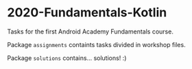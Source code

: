 # 2020-Fundamentals-Kotlin

Tasks for the first Android Academy Fundamentals course.

Package `assignments` containts tasks divided in workshop files.

Package `solutions` contains... solutions! :)
